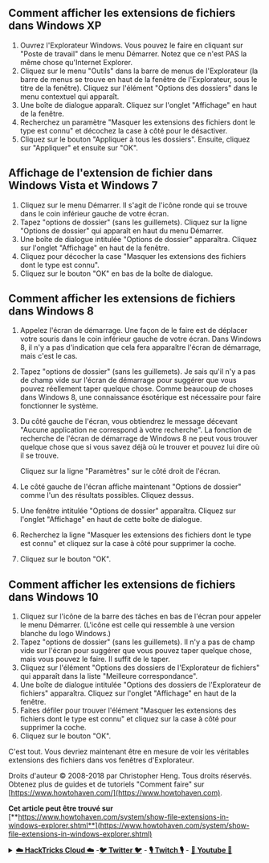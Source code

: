 ## Comment afficher les extensions de fichiers dans Windows XP

1. Ouvrez l'Explorateur Windows. Vous pouvez le faire en cliquant sur "Poste de travail" dans le menu Démarrer. Notez que ce n'est PAS la même chose qu'Internet Explorer.
2. Cliquez sur le menu "Outils" dans la barre de menus de l'Explorateur (la barre de menus se trouve en haut de la fenêtre de l'Explorateur, sous le titre de la fenêtre). Cliquez sur l'élément "Options des dossiers" dans le menu contextuel qui apparaît.
3. Une boîte de dialogue apparaît. Cliquez sur l'onglet "Affichage" en haut de la fenêtre.
4. Recherchez un paramètre "Masquer les extensions des fichiers dont le type est connu" et décochez la case à côté pour le désactiver.
5. Cliquez sur le bouton "Appliquer à tous les dossiers". Ensuite, cliquez sur "Appliquer" et ensuite sur "OK".

## Affichage de l'extension de fichier dans Windows Vista et Windows 7

1. Cliquez sur le menu Démarrer. Il s'agit de l'icône ronde qui se trouve dans le coin inférieur gauche de votre écran.
2. Tapez "options de dossier" (sans les guillemets). Cliquez sur la ligne "Options de dossier" qui apparaît en haut du menu Démarrer.
3. Une boîte de dialogue intitulée "Options de dossier" apparaîtra. Cliquez sur l'onglet "Affichage" en haut de la fenêtre.
4. Cliquez pour décocher la case "Masquer les extensions des fichiers dont le type est connu".
5. Cliquez sur le bouton "OK" en bas de la boîte de dialogue.

## Comment afficher les extensions de fichiers dans Windows 8

1. Appelez l'écran de démarrage. Une façon de le faire est de déplacer votre souris dans le coin inférieur gauche de votre écran. Dans Windows 8, il n'y a pas d'indication que cela fera apparaître l'écran de démarrage, mais c'est le cas.
2. Tapez "options de dossier" (sans les guillemets). Je sais qu'il n'y a pas de champ vide sur l'écran de démarrage pour suggérer que vous pouvez réellement taper quelque chose. Comme beaucoup de choses dans Windows 8, une connaissance ésotérique est nécessaire pour faire fonctionner le système.
3. Du côté gauche de l'écran, vous obtiendrez le message décevant "Aucune application ne correspond à votre recherche". La fonction de recherche de l'écran de démarrage de Windows 8 ne peut vous trouver quelque chose que si vous savez déjà où le trouver et pouvez lui dire où il se trouve.

    Cliquez sur la ligne "Paramètres" sur le côté droit de l'écran.
4. Le côté gauche de l'écran affiche maintenant "Options de dossier" comme l'un des résultats possibles. Cliquez dessus.
5. Une fenêtre intitulée "Options de dossier" apparaîtra. Cliquez sur l'onglet "Affichage" en haut de cette boîte de dialogue.
6. Recherchez la ligne "Masquer les extensions des fichiers dont le type est connu" et cliquez sur la case à côté pour supprimer la coche.
7. Cliquez sur le bouton "OK".

## Comment afficher les extensions de fichiers dans Windows 10

1. Cliquez sur l'icône de la barre des tâches en bas de l'écran pour appeler le menu Démarrer. (L'icône est celle qui ressemble à une version blanche du logo Windows.)
2. Tapez "options de dossier" (sans les guillemets). Il n'y a pas de champ vide sur l'écran pour suggérer que vous pouvez taper quelque chose, mais vous pouvez le faire. Il suffit de le taper.
3. Cliquez sur l'élément "Options des dossiers de l'Explorateur de fichiers" qui apparaît dans la liste "Meilleure correspondance".
4. Une boîte de dialogue intitulée "Options des dossiers de l'Explorateur de fichiers" apparaîtra. Cliquez sur l'onglet "Affichage" en haut de la fenêtre.
5. Faites défiler pour trouver l'élément "Masquer les extensions des fichiers dont le type est connu" et cliquez sur la case à côté pour supprimer la coche.
6. Cliquez sur le bouton "OK".

C'est tout. Vous devriez maintenant être en mesure de voir les véritables extensions des fichiers dans vos fenêtres d'Explorateur. 

Droits d'auteur © 2008-2018 par Christopher Heng. Tous droits réservés. Obtenez plus de guides et de tutoriels "Comment faire" sur [https://www.howtohaven.com/](https://www.howtohaven.com).

**Cet article peut être trouvé sur** [**https://www.howtohaven.com/system/show-file-extensions-in-windows-explorer.shtml**](https://www.howtohaven.com/system/show-file-extensions-in-windows-explorer.shtml)


<details> 

<summary><a href="https://cloud.hacktricks.xyz/pentesting-cloud/pentesting-cloud-methodology"><strong>☁️ HackTricks Cloud ☁️</strong></a> -<a href="https://twitter.com/hacktricks_live"><strong>🐦 Twitter 🐦</strong></a> - <a href="https://www.twitch.tv/hacktricks_live/schedule"><strong>🎙️ Twitch 🎙️</strong></a> - <a href="https://www.youtube.com/@hacktricks_LIVE"><strong>🎥 Youtube 🎥</strong></a></summary>

- Travaillez-vous dans une **entreprise de cybersécurité** ? Voulez-vous voir votre **entreprise annoncée dans HackTricks** ? ou voulez-vous avoir accès à la **dernière version de PEASS ou télécharger HackTricks en PDF** ? Consultez les [**PLANS D'ABONNEMENT**](https://github.com/sponsors/carlospolop) !

- Découvrez [**The PEASS Family**](https://opensea.io/collection/the-peass-family), notre collection exclusive de [**NFTs**](https://opensea.io/collection/the-peass-family)

- Obtenez le [**swag officiel PEASS & HackTricks**](https://peass.creator-spring.com)

- **Rejoignez le** [**💬**](https://emojipedia.org/speech-balloon/) **groupe Discord** ou le [**groupe Telegram**](https://t.me/peass) ou **suivez** moi sur **Twitter** [**🐦**](https://github.com/carlospolop/hacktricks/tree/7af18b62b3bdc423e11444677a6a73d4043511e9/\[https:/emojipedia.org/bird/README.md)[**@carlospolopm**](https://twitter.com/hacktricks_live)**.**

- **Partagez vos astuces de piratage en soumettant des PR au [dépôt hacktricks](https://github.com/carlospolop/hacktricks) et au [dépôt hacktricks-cloud](https://github.com/carlospolop/hacktricks-cloud)**.

</details>
